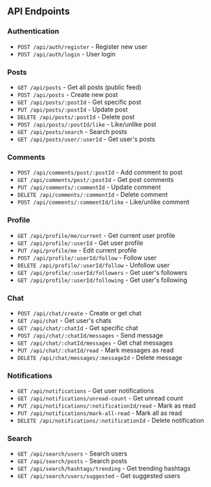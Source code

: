 ## API Endpoints

### Authentication
- `POST /api/auth/register` - Register new user
- `POST /api/auth/login` - User login

### Posts
- `GET /api/posts` - Get all posts (public feed)
- `POST /api/posts` - Create new post
- `GET /api/posts/:postId` - Get specific post
- `PUT /api/posts/:postId` - Update post
- `DELETE /api/posts/:postId` - Delete post
- `POST /api/posts/:postId/like` - Like/unlike post
- `GET /api/posts/search` - Search posts
- `GET /api/posts/user/:userId` - Get user's posts

### Comments
- `POST /api/comments/post/:postId` - Add comment to post
- `GET /api/comments/post/:postId` - Get post comments
- `PUT /api/comments/:commentId` - Update comment
- `DELETE /api/comments/:commentId` - Delete comment
- `POST /api/comments/:commentId/like` - Like/unlike comment

### Profile
- `GET /api/profile/me/current` - Get current user profile
- `GET /api/profile/:userId` - Get user profile
- `PUT /api/profile/me` - Edit current profile
- `POST /api/profile/:userId/follow` - Follow user
- `DELETE /api/profile/:userId/follow` - Unfollow user
- `GET /api/profile/:userId/followers` - Get user's followers
- `GET /api/profile/:userId/following` - Get user's following

### Chat
- `POST /api/chat/create` - Create or get chat
- `GET /api/chat` - Get user's chats
- `GET /api/chat/:chatId` - Get specific chat
- `POST /api/chat/:chatId/messages` - Send message
- `GET /api/chat/:chatId/messages` - Get chat messages
- `PUT /api/chat/:chatId/read` - Mark messages as read
- `DELETE /api/chat/messages/:messageId` - Delete message

### Notifications
- `GET /api/notifications` - Get user notifications
- `GET /api/notifications/unread-count` - Get unread count
- `PUT /api/notifications/:notificationId/read` - Mark as read
- `PUT /api/notifications/mark-all-read` - Mark all as read
- `DELETE /api/notifications/:notificationId` - Delete notification

### Search
- `GET /api/search/users` - Search users
- `GET /api/search/posts` - Search posts
- `GET /api/search/hashtags/trending` - Get trending hashtags
- `GET /api/search/users/suggested` - Get suggested users